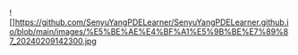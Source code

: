 ![]https://github.com/SenyuYangPDELearner/SenyuYangPDELearner.github.io/blob/main/images/%E5%BE%AE%E4%BF%A1%E5%9B%BE%E7%89%87_20240209142300.jpg
